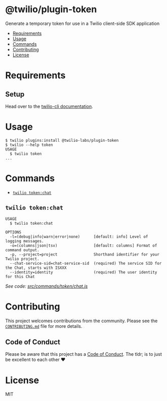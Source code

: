 @twilio/plugin-token
========================

Generate a temporary token for use in a Twilio client-side SDK application

<!-- toc -->
* [Requirements](#requirements)
* [Usage](#usage)
* [Commands](#commands)
* [ Contributing](#contributing)
* [License](#license)
<!-- tocstop -->
# Requirements

## Setup

Head over to the [twilio-cli documentation](https://www.twilio.com/docs/twilio-cli/quickstart).

# Usage

```sh-session
$ twilio plugins:install @twilio-labs/plugin-token
$ twilio --help token
USAGE
  $ twilio token
...
```
# Commands
<!-- commands -->
* [`twilio token:chat`](#twilio-tokenchat)

## `twilio token:chat`

```
USAGE
  $ twilio token:chat

OPTIONS
  -l=(debug|info|warn|error|none)      [default: info] Level of logging messages.
  -o=(columns|json|tsv)                [default: columns] Format of command output.
  -p, --project=project                Shorthand identifier for your Twilio project.
  --chat-service-sid=chat-service-sid  (required) The service SID for the Chat, starts with ISXXX
  --identity=identity                  (required) The user identity for this Chat
```

_See code: [src/commands/token/chat.js](https://github.com/twilio-labs/plugin-token/blob/v1.0.3/src/commands/token/chat.js)_
<!-- commandsstop -->
#  Contributing

This project welcomes contributions from the community. Please see the [`CONTRIBUTING.md`](CONTRIBUTING.md) file for more details.

## Code of Conduct

Please be aware that this project has a [Code of Conduct](https://github.com/twilio-labs/.github/blob/master/CODE_OF_CONDUCT.md). The tldr; is to just be excellent to each other ❤️

# License

MIT
